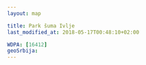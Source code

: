 ```yaml
---
layout: map

title: Park šuma Ivlje
last_modified_at: 2018-05-17T00:48:10+02:00

WDPA: [16412]
geoSrbija:
---
```

